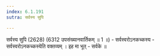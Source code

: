 ```yaml
---
index: 6.1.191
sutra: सर्वस्य सुपि

---
```

सर्वस्य सुपि (2628) (6312 उपसंख्यानवार्तिकम् ॥ 1 ॥) - सर्वस्वरोऽनकच्कस्य - सर्वस्वरोऽनकच्कस्येति वक्तव्यम् । इह मा भूत्  -  सर्वके ॥